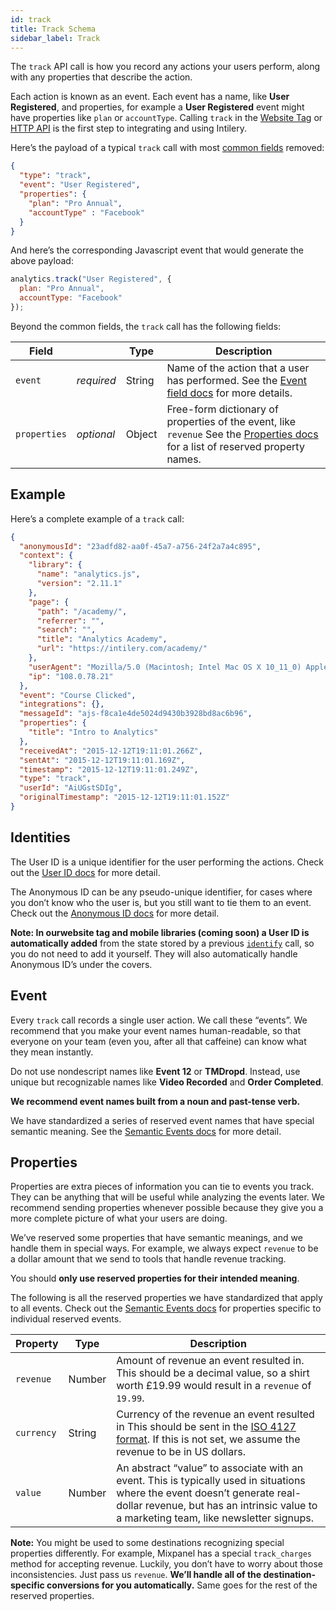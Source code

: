 ```yaml
---
id: track
title: Track Schema
sidebar_label: Track
---
```


The `track` API call is how you record any actions your users perform, along with any properties that describe the action.

Each action is known as an event. Each event has a name, like **User Registered**, and properties, for example a **User Registered** event might have properties like `plan` or `accountType`. Calling `track` in the [Website Tag](../tag/tag1) or [HTTP API](../apis/api1) is the first step to integrating and using Intilery.

Here’s the payload of a typical `track` call with most [common fields](../schema/common) removed:

```json
{
  "type": "track",
  "event": "User Registered",
  "properties": {
    "plan": "Pro Annual",
    "accountType" : "Facebook"
  }
}
```

And here’s the corresponding Javascript event that would generate the above payload:

```javascript
analytics.track("User Registered", {
  plan: "Pro Annual",
  accountType: "Facebook"
});
```

Beyond the common fields, the `track` call has the following fields:

| Field        |            | Type   | Description                                                  |
| ------------ | ---------- | ------ | ------------------------------------------------------------ |
| `event`      | *required* | String | Name of the action that a user has performed. See the [Event field docs](#event) for more details. |
| `properties` | *optional* | Object | Free-form dictionary of properties of the event, like `revenue` See the [Properties docs](#properties) for a list of reserved property names. |

## Example

Here’s a complete example of a `track` call:

```json
{
  "anonymousId": "23adfd82-aa0f-45a7-a756-24f2a7a4c895",
  "context": {
    "library": {
      "name": "analytics.js",
      "version": "2.11.1"
    },
    "page": {
      "path": "/academy/",
      "referrer": "",
      "search": "",
      "title": "Analytics Academy",
      "url": "https://intilery.com/academy/"
    },
    "userAgent": "Mozilla/5.0 (Macintosh; Intel Mac OS X 10_11_0) AppleWebKit/537.36 (KHTML, like Gecko) Chrome/46.0.2490.86 Safari/537.36",
    "ip": "108.0.78.21"
  },
  "event": "Course Clicked",
  "integrations": {},
  "messageId": "ajs-f8ca1e4de5024d9430b3928bd8ac6b96",
  "properties": {
    "title": "Intro to Analytics"
  },
  "receivedAt": "2015-12-12T19:11:01.266Z",
  "sentAt": "2015-12-12T19:11:01.169Z",
  "timestamp": "2015-12-12T19:11:01.249Z",
  "type": "track",
  "userId": "AiUGstSDIg",
  "originalTimestamp": "2015-12-12T19:11:01.152Z"
}
```

## Identities

The User ID is a unique identifier for the user performing the actions. Check out the [User ID docs](../schema/identify#user-id) for more detail.

The Anonymous ID can be any pseudo-unique identifier, for cases where you don’t know who the user is, but you still want to tie them to an event. Check out the [Anonymous ID docs](../schema/identify#anonymous-id) for more detail.

**Note: In ourwebsite tag and mobile libraries (coming soon) a User ID is automatically added** from the state stored by a previous [`identify`](../schema/identify/) call, so you do not need to add it yourself. They will also automatically handle Anonymous ID’s under the covers.

## Event

Every `track` call records a single user action. We call these “events”. We recommend that you make your event names human-readable, so that everyone on your team (even you, after all that caffeine) can know what they mean instantly.

Do not use nondescript names like **Event 12** or **TMDropd**. Instead, use unique but recognizable names like **Video Recorded** and **Order Completed**.

**We recommend event names built from a noun and past-tense verb.**

We have standardized a series of reserved event names that have special semantic meaning. See the [Semantic Events docs](../schema/intilery) for more detail.

## Properties

Properties are extra pieces of information you can tie to events you track. They can be anything that will be useful while analyzing the events later. We recommend sending properties whenever possible because they give you a more complete picture of what your users are doing.

We’ve reserved some properties that have semantic meanings, and we handle them in special ways. For example, we always expect `revenue` to be a dollar amount that we send to tools that handle revenue tracking.

You should **only use reserved properties for their intended meaning**.

The following is all the reserved properties we have standardized that apply to all events. Check out the [Semantic Events docs](../schema/intilery) for properties specific to individual reserved events.

| **Property** | **Type** | **Description**                                              |
| ------------ | -------- | ------------------------------------------------------------ |
| `revenue`    | Number   | Amount of revenue an event resulted in. This should be a decimal value, so a shirt worth £19.99 would result in a `revenue` of `19.99`. |
| `currency`   | String   | Currency of the revenue an event resulted in This should be sent in the [ISO 4127 format](http://en.wikipedia.org/wiki/ISO_4217). If this is not set, we assume the revenue to be in US dollars. |
| `value`      | Number   | An abstract “value” to associate with an event. This is typically used in situations where the event doesn’t generate real-dollar revenue, but has an intrinsic value to a marketing team, like newsletter signups. |

**Note:** You might be used to some destinations recognizing special properties differently. For example, Mixpanel has a special `track_charges` method for accepting revenue. Luckily, you don’t have to worry about those inconsistencies. Just pass us `revenue`. **We’ll handle all of the destination-specific conversions for you automatically.** Same goes for the rest of the reserved properties.
